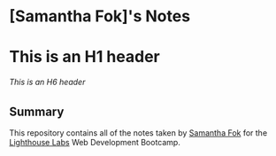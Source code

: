 # [Samantha Fok]'s Notes
# This is an H1 header
###### This is an H6 header
## Summary
This repository contains all of the notes taken by [Samantha Fok](https://github.com/samamoo) for the [Lighthouse Labs](https://www.lighthouselabs.ca/) Web Development Bootcamp.
